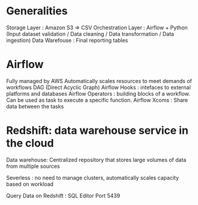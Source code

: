 
# Generalities
Storage Layer : Amazon S3 => CSV
Orchestration Layer : Airflow + Python (Input dataset validation / Data cleaning / Data transformation / Data ingestion)
Data Warefouse : Final reporting tables


# Airflow
Fully managed by AWS
Automatically scales resources to meet demands of workflows
DAG (Direct Acyclic Graph)
Airflow Hooks : intefaces to external platforms and databases
Airflow Operators : building blocks of a workflow. Can be used as task to execute a specific function.
Airflow Xcoms : Share data between the tasks


# Redshift: data warehouse service in the cloud
Data warehouse: Centralized repository that stores large volumes of data from multiple sources

Severless : no need to manage clusters, automatically scales capacity based on workload

Query Data on Redshift : SQL Editor
Port 5439



